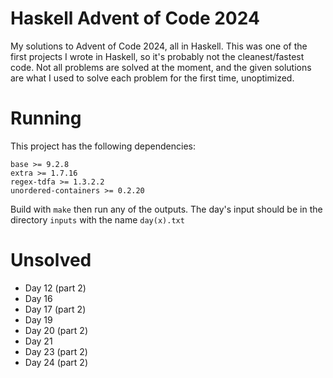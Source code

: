 # Haskell Advent of Code 2024
My solutions to Advent of Code 2024, all in Haskell. This was one of the first projects I wrote in Haskell, so it's probably not the cleanest/fastest code. Not all problems are solved at the moment, and the given solutions are what I used to solve each problem for the first time, unoptimized.

# Running
This project has the following dependencies:
```
base >= 9.2.8
extra >= 1.7.16
regex-tdfa >= 1.3.2.2
unordered-containers >= 0.2.20
```

Build with `make` then run any of the outputs. The day's input should be in the directory `inputs` with the name `day(x).txt`

# Unsolved
- Day 12 (part 2)
- Day 16
- Day 17 (part 2)
- Day 19
- Day 20 (part 2)
- Day 21
- Day 23 (part 2)
- Day 24 (part 2)
